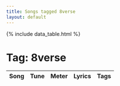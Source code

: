 ```yaml
---
title: Songs tagged 8verse
layout: default
---
```

{% include data_table.html %}
# Tag: 8verse
<table id='song-table'><thead><th>Song</th><th>Tune</th><th>Meter</th><th>Lyrics</th><th>Tags</th></thead>
